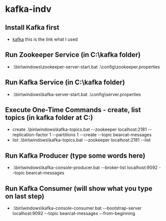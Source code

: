 # kafka-indv

## Install Kafka first
- [kafka](http://apache.forsale.plus/kafka/2.6.0/kafka_2.13-2.6.0.tgz) this is the link what I used

## Run Zookeeper Service (in C:\kafka folder)
- .\bin\windows\zookeeper-server-start.bat .\config\zookeeper.properties

## Run Kafka Service (in C:\kafka folder)
- .\bin\windows\kafka-server-start.bat .\config\server.properties

## Execute One-Time Commands - create, list topics (in kafka folder at C:)
- create .\bin\windows\kafka-topics.bat --zookeeper localhost:2181 --replication-factor 1 --partitions 1 --create --topic bearcat-messages
- list .\bin\windows\kafka-topics.bat --zookeeper localhost:2181 --list

## Run Kafka Producer (type some words here)
- .\bin\windows\kafka-console-producer.bat --broker-list localhost:9092 --topic bearcat-messages

## Run Kafka Consumer (will show what you type on last step)
- .\bin\windows\kafka-console-consumer.bat --bootstrap-server localhost:9092 --topic bearcat-messages --from-beginning
